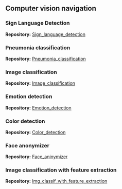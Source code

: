 ## Computer vision navigation

### Sign Language Detection
**Repository:** [Sign_language_detection](https://github.com/Rurararu/Sign_language_detection.git)

### Pneumonia classification
**Repository:** [Pneumonia_classification](https://github.com/Rurararu/Pneumonia_classification.git)

### Image classification
**Repository:** [Image_classification](https://github.com/Rurararu/Image_classification.git)

### Emotion detection
**Repository:** [Emotion_detection](https://github.com/Rurararu/Emotion_detection.git)

### Color detection
**Repository:** [Color_detection](https://github.com/Rurararu/Color_detection.git)

### Face anonymizer
**Repository:** [Face_aninymizer](https://github.com/Rurararu/Face_aninymizer.git)

### Image classification with feature extraction
**Repository:** [Img_classif_with_feature_extraction](https://github.com/Rurararu/Img_classif_with_feature_extraction.git)


